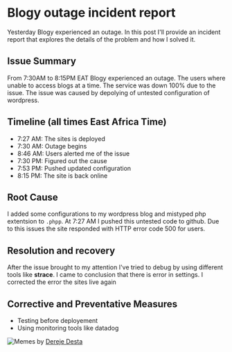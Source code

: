 # Blogy outage incident report

Yesterday Blogy experienced an outage. In this post I'll provide an incident report that explores the details of the problem and how I solved it.

## Issue Summary
From 7:30AM to 8:15PM EAT Blogy experienced an outage. The users where unable to access blogs at a time. The service was down 100% due to the issue. The issue was caused by depolying of untested configuration of wordpress.

## Timeline (all times East Africa Time)

* 7:27 AM: The sites is deployed
* 7:30 AM: Outage begins
* 8:46 AM: Users alerted me of the issue
* 7:30 PM: Figured out the cause
* 7:53 PM: Pushed updated configuration
* 8:15 PM: The site is back online

## Root Cause

I added some configurations to my wordpress blog and mistyped php extentsion to `.phpp`. At 7:27 AM I pushed this untested code to github. Due to this issues the site responded with HTTP error code 500 for users.

## Resolution and recovery

After the issue brought to my attention I've tried to debug by using different tools like **strace**. I came to conclusion that there is error in settings. I corrected the error the sites live again

## Corrective and Preventative Measures

* Testing before deployement
* Using monitoring tools like datadog

![Memes](https://www.thecoderpedia.com/wp-content/uploads/2020/06/Programming-Jokes-Sudo-Linux-Lover-1024x1024.jpg?x78269)
by [Dereje Desta](https://github.com/dere7)
